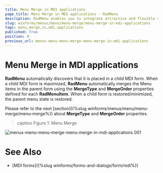 ```yaml
---
title: Menu Merge in MDI applications
page_title: Menu Merge in MDI applications - RadMenu
description: RadMenu enables you to integrate attractive and flexible menus on Forms within your Windows applications.
slug: winforms/menus/menu/menu-merge/menu-merge-in-mdi-applications
tags: menu,merge,in,mdi,applications
published: True
position: 0
previous_url: menus-menu-menu-merge-menu-merge-in-mdi-applications
---
```


# Menu Merge in MDI applications

__RadMenu__ automatically discovers that it is placed in a child MDI form. When a child MDI form is maximized, **RadMenu** automatically merges the Menu items in the parent form using the **MergeType** and **MergeOrder** properties defined for each **RadMenuItem**. When a child form is restored/minimized, the parent menu state is restored.

Please refer to the next [section]({%slug winforms/menus/menu/menu-merge/menu-merge%}) about **MergeType** and **MergeOrder** properties.

>caption Figure 1: Menu Merge

![menus-menu-menu-merge-menu-merge-in-mdi-applications 001](images/menus-menu-menu-merge-menu-merge-in-mdi-applications001.gif)

# See Also

* [MDI forms]({%slug winforms/forms-and-dialogs/form/mdi%})	

